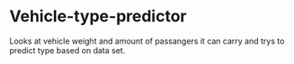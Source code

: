 # Vehicle-type-predictor
Looks at vehicle weight and amount of passangers it can carry and trys to predict type based on data set.
